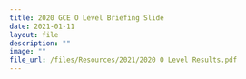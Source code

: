 ```yaml
---
title: 2020 GCE O Level Briefing Slide
date: 2021-01-11
layout: file
description: ""
image: ""
file_url: /files/Resources/2021/2020 O Level Results.pdf
---
```

